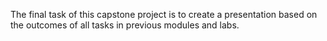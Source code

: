 The final task of this capstone project is to create a presentation based on the outcomes of all tasks in previous modules and labs.
